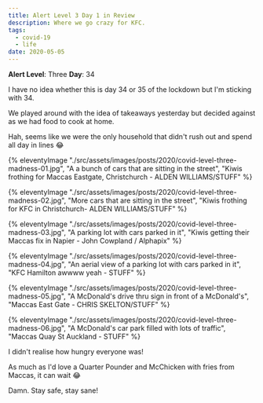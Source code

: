 ```yaml
---
title: Alert Level 3 Day 1 in Review
description: Where we go crazy for KFC.
tags:
  - covid-19
  - life
date: 2020-05-05
---
```


**Alert Level**: Three 
**Day**: 34

I have no idea whether this is day 34 or 35 of the lockdown but I'm sticking with 34.

We played around with the idea of takeaways yesterday but decided against as we had food to cook at home.

Hah, seems like we were the only household that didn't rush out and spend all day in lines 😂

{% eleventyImage "./src/assets/images/posts/2020/covid-level-three-madness-01.jpg", "A a bunch of cars that are sitting in the street", "Kiwis frothing for Maccas Eastgate, Christchurch - ALDEN WILLIAMS/STUFF" %}

{% eleventyImage "./src/assets/images/posts/2020/covid-level-three-madness-02.jpg", "More cars that are sitting in the street", "Kiwis frothing for KFC in Christchurch- ALDEN WILLIAMS/STUFF" %}

{% eleventyImage "./src/assets/images/posts/2020/covid-level-three-madness-03.jpg", "A parking lot with cars parked in it", "Kiwis getting their Maccas fix in Napier - John Cowpland / Alphapix" %}

{% eleventyImage "./src/assets/images/posts/2020/covid-level-three-madness-04.jpg", "An aerial view of a parking lot with cars parked in it", "KFC Hamilton awwww yeah - STUFF" %}

{% eleventyImage "./src/assets/images/posts/2020/covid-level-three-madness-05.jpg", "A McDonald's drive thru sign in front of a McDonald's", "Maccas East Gate - CHRIS SKELTON/STUFF" %}

{% eleventyImage "./src/assets/images/posts/2020/covid-level-three-madness-06.jpg", "A McDonald's car park filled with lots of traffic", "Maccas Quay St Auckland - STUFF" %}

I didn't realise how hungry everyone was!

As much as I'd love a Quarter Pounder and McChicken with fries from Maccas, it can wait 😂

Damn. Stay safe, stay sane!